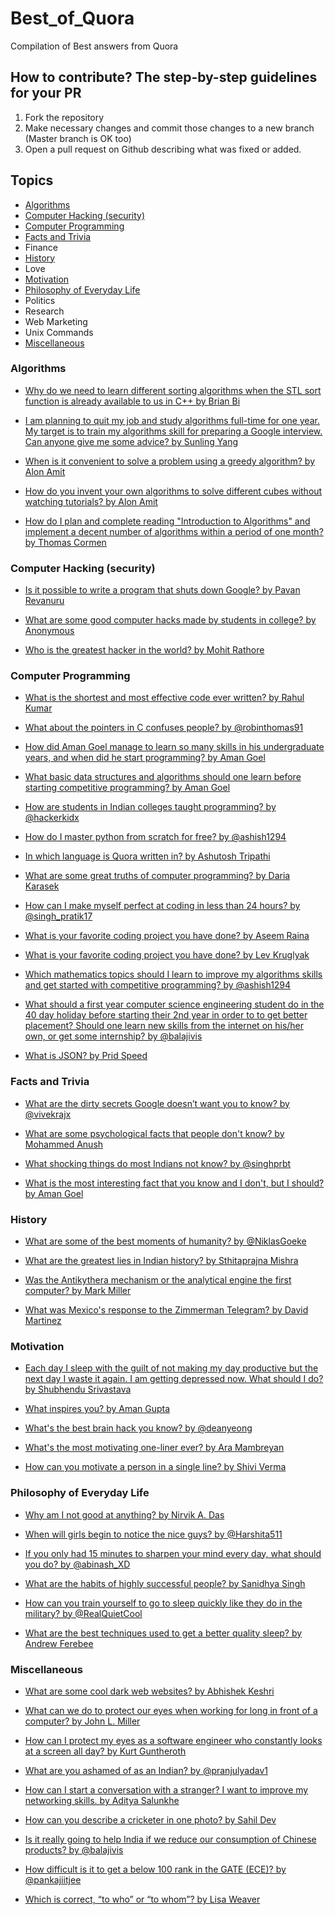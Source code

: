 # Best_of_Quora
Compilation of Best answers from Quora 

## How to contribute? The step-by-step guidelines for your PR

1. Fork the repository
2. Make necessary changes and commit those changes to a new branch (Master branch is OK too)
3. Open a pull request on Github describing what was fixed or added.

## Topics
* [Algorithms](https://github.com/vaibhav1729/Best_of_Quora/blob/master/README.md#algorithms)
* [Computer Hacking (security)](https://github.com/vaibhav1729/Best_of_Quora#computer-hacking-security)
* [Computer Programming](https://github.com/vaibhav1729/Best_of_Quora/blob/master/README.md#computer-programming)
* [Facts and Trivia](https://github.com/vaibhav1729/Best_of_Quora/blob/master/README.md#facts-and-trivia)
* Finance
* [History](https://github.com/vaibhav1729/Best_of_Quora/blob/master/README.md#history)
* Love
* [Motivation](https://github.com/vaibhav1729/Best_of_Quora/blob/master/README.md#motivation)
* [Philosophy of Everyday Life](https://github.com/vaibhav1729/Best_of_Quora/blob/master/README.md#philosophy-of-everyday-life)
* Politics
* Research
* Web Marketing
* Unix Commands
* [Miscellaneous](https://github.com/vaibhav1729/Best_of_Quora/blob/master/README.md#miscellaneous)

### Algorithms

* [Why do we need to learn different sorting algorithms when the STL sort function is already available to us in C++ by Brian Bi](https://www.quora.com/Why-do-we-need-to-learn-different-sorting-algorithms-when-the-STL-sort-function-is-already-available-to-us-in-C%2B%2B/answer/Brian-Bi?share=8e9fa97f)

* [I am planning to quit my job and study algorithms full-time for one year. My target is to train my algorithms skill for preparing a Google interview. Can anyone give me some advice? by Sunling Yang](https://www.quora.com/I-am-planning-to-quit-my-job-and-study-algorithms-full-time-for-one-year-My-target-is-to-train-my-algorithms-skill-for-preparing-a-Google-interview-Can-anyone-give-me-some-advice/answer/Sunling-Yang?share=dbb5d367)

* [When is it convenient to solve a problem using a greedy algorithm? by Alon Amit](https://www.quora.com/When-is-it-convenient-to-solve-a-problem-using-a-greedy-algorithm/answer/Alon-Amit?share=07862022)

* [How do you invent your own algorithms to solve different cubes without watching tutorials? by Alon Amit](https://www.quora.com/How-do-you-invent-your-own-algorithms-to-solve-different-cubes-without-watching-tutorials/answer/Alon-Amit?share=1029103c)

* [How do I plan and complete reading "Introduction to Algorithms" and implement a decent number of algorithms within a period of one month? by Thomas Cormen](https://www.quora.com/How-do-I-plan-and-complete-reading-Introduction-to-Algorithms-and-implement-a-decent-number-of-algorithms-within-a-period-of-one-month/answer/Thomas-Cormen-1?share=76594b5d)

### Computer Hacking (security)

* [Is it possible to write a program that shuts down Google? by Pavan Revanuru](https://www.quora.com/Is-it-possible-to-write-a-program-that-shuts-down-Google/answer/Pavan-Revanuru?share=2949d4c3)

* [What are some good computer hacks made by students in college? by Anonymous](https://www.quora.com/What-are-some-good-computer-hacks-made-by-students-in-college/answers/5954955?share=eedf8fcd)

* [Who is the greatest hacker in the world? by Mohit Rathore](https://www.quora.com/Who-is-the-greatest-hacker-in-the-world/answer/Mohit-Rathore-4?share=08d81471)


### Computer Programming

* [What is the shortest and most effective code ever written? by Rahul Kumar](https://www.quora.com/What-is-the-shortest-and-most-effective-code-ever-written/answer/Rahul-Kumar-6717?share=bc4d2096)

* [What about the pointers in C confuses people? by @robinthomas91](https://www.quora.com/What-about-the-pointers-in-C-confuses-people/answer/Robin-Thomas-16?share=35bc560c)

* [How did Aman Goel manage to learn so many skills in his undergraduate years, and when did he start programming? by Aman Goel](https://www.quora.com/How-did-Aman-Goel-manage-to-learn-so-many-skills-in-his-undergraduate-years-and-when-did-he-start-programming/answer/Aman-Goel-9?share=d51e7b16)

* [What basic data structures and algorithms should one learn before starting competitive programming? by Aman Goel](https://www.quora.com/What-basic-data-structures-and-algorithms-should-one-learn-before-starting-competitive-programming/answer/Aman-Goel-9?share=3077b39d)

* [How are students in Indian colleges taught programming? by @hackerkidx](https://www.quora.com/How-are-students-in-Indian-colleges-taught-programming/answer/Vishnu-Subrahmaniam?share=41d74af0)

* [How do I master python from scratch for free? by @ashish1294](https://www.quora.com/How-do-I-master-python-from-scratch-for-free/answer/Ashish-Kedia?share=7a90af46)

* [In which language is Quora written in? by Ashutosh Tripathi](https://www.quora.com/In-which-language-is-Quora-written-in/answer/Ashutosh-Tripathi-157?share=5484c18c)

* [What are some great truths of computer programming? by Daria Karasek](https://www.quora.com/What-are-some-great-truths-of-computer-programming/answer/Daria-Karasek?share=ad752d3c)

* [How can I make myself perfect at coding in less than 24 hours? by @singh_pratik17](https://www.quora.com/How-can-I-make-myself-perfect-at-coding-in-less-than-24-hours/answer/Pratik-Singh-72?share=0eb1009d)

* [What is your favorite coding project you have done? by Aseem Raina](https://www.quora.com/What-is-your-favorite-coding-project-you-have-done/answer/Aseem-Raina-2?share=ffa6e66c)

* [What is your favorite coding project you have done? by Lev Kruglyak](https://www.quora.com/What-is-your-favorite-coding-project-you-have-done/answer/Lev-Kruglyak?share=da3c047b)

* [Which mathematics topics should I learn to improve my algorithms skills and get started with competitive programming? by @ashish1294](https://www.quora.com/Which-mathematics-topics-should-I-learn-to-improve-my-algorithms-skills-and-get-started-with-competitive-programming/answer/Ashish-Kedia?share=7beca3f8)

* [What should a first year computer science engineering student do in the 40 day holiday before starting their 2nd year in order to to get better placement? Should one learn new skills from the internet on his/her own, or get some internship? by @balajivis](https://www.quora.com/What-should-a-first-year-computer-science-engineering-student-do-in-the-40-day-holiday-before-starting-their-2nd-year-in-order-to-to-get-better-placement-Should-one-learn-new-skills-from-the-internet-on-his-her-own-or-get-some-internship/answer/Balaji-Viswanathan-2?share=97c25ff1)

* [What is JSON? by Prid Speed](https://www.quora.com/What-is-JSON-2/answers/50464172?share=8534699f)


### Facts and Trivia

* [What are the dirty secrets Google doesn’t want you to know? by @vivekrajx](https://www.quora.com/What-are-the-dirty-secrets-Google-doesn%E2%80%99t-want-you-to-know/answer/Vivek-Raj-101?share=403363ec)

* [What are some psychological facts that people don't know? by Mohammed Anush](https://www.quora.com/What-are-some-psychological-facts-that-people-dont-know-1/answer/Mohammed-Anush-1?share=0a1b74a5)

* [What shocking things do most Indians not know? by @singhprbt](https://www.quora.com/What-shocking-things-do-most-Indians-not-know/answer/Prabhat-G-Singh?share=74535894)

* [What is the most interesting fact that you know and I don't, but I should? by Aman Goel](https://www.quora.com/What-is-the-most-interesting-fact-that-you-know-and-I-dont-but-I-should/answer/Aman-Goel-9?share=1301b44e)

### History

* [What are some of the best moments of humanity? by @NiklasGoeke](https://www.quora.com/What-are-some-of-the-best-moments-of-humanity/answer/Niklas-G%C3%B6ke?share=0c9c7167)

* [What are the greatest lies in Indian history? by Sthitaprajna Mishra](https://www.quora.com/What-are-the-greatest-lies-in-Indian-history/answer/Sthitaprajna-Mishra-2?share=4e0db8b3)

* [Was the Antikythera mechanism or the analytical engine the first computer? by Mark Miller](https://www.quora.com/Was-the-Antikythera-mechanism-or-the-analytical-engine-the-first-computer)

* [What was Mexico's response to the Zimmerman Telegram? by David Martinez](https://www.quora.com/What-was-Mexicos-response-to-the-Zimmerman-Telegram)

### Motivation

* [Each day I sleep with the guilt of not making my day productive but the next day I waste it again. I am getting depressed now. What should I do? by Shubhendu Srivastava](https://www.quora.com/Each-day-I-sleep-with-the-guilt-of-not-making-my-day-productive-but-the-next-day-I-waste-it-again-I-am-getting-depressed-now-What-should-I-do/answer/Shubhendu-Srivastava?share=71cb30e2)

* [What inspires you? by Aman Gupta](https://www.quora.com/What-inspires-you-4/answer/Aman-Gupta-305?share=7bf6ee77)

* [What's the best brain hack you know? by @deanyeong](https://www.quora.com/Whats-the-best-brain-hack-you-know/answers/59066644?ch=2&srid=uldfI)

* [What's the most motivating one-liner ever? by Ara Mambreyan](https://www.quora.com/Whats-the-most-motivating-one-liner-ever/answer/Ara-Mambreyan-1?ch=2&srid=uldfI)

* [How can you motivate a person in a single line? by Shivi Verma](https://www.quora.com/How-can-you-motivate-a-person-in-a-single-line/answer/Shivi-Verma-45?ch=2&srid=uldfI)

### Philosophy of Everyday Life

* [Why am I not good at anything? by Nirvik A. Das](https://www.quora.com/Why-am-I-not-good-at-anything-1/answer/Nirvik-A-Das?share=ef06f6ff)

* [When will girls begin to notice the nice guys? by @Harshita511](https://www.quora.com/When-will-girls-begin-to-notice-the-nice-guys/answer/Harshita-Sharma-38?share=cb1ee219)

* [If you only had 15 minutes to sharpen your mind every day, what should you do? by @abinash_XD](https://www.quora.com/If-you-only-had-15-minutes-to-sharpen-your-mind-every-day-what-should-you-do/answer/Abinash-Mishra-69?ch=2&srid=uldfI)

* [What are the habits of highly successful people? by Sanidhya Singh](https://www.quora.com/What-are-the-habits-of-highly-successful-people/answer/Sanidhya-Singh-26?ch=2&srid=uldfI)

* [How can you train yourself to go to sleep quickly like they do in the military? by @RealQuietCool](https://www.quora.com/How-can-you-train-yourself-to-go-to-sleep-quickly-like-they-do-in-the-military/answer/Aaron-Hilliard-9?ch=2&srid=uldfI)

* [What are the best techniques used to get a better quality sleep? by Andrew Ferebee](https://www.quora.com/What-are-the-best-techniques-used-to-get-a-better-quality-sleep?q=better%20sleep)

### Miscellaneous

* [What are some cool dark web websites? by Abhishek Keshri](https://www.quora.com/What-are-some-cool-dark-web-websites/answer/Abhishek-Keshri-7?share=9bdfa180)

* [What can we do to protect our eyes when working for long in front of a computer? by John L. Miller](https://www.quora.com/What-can-we-do-to-protect-our-eyes-when-working-for-long-in-front-of-a-computer/answer/John-L-Miller?share=f881c868)

* [How can I protect my eyes as a software engineer who constantly looks at a screen all day? by Kurt Guntheroth](https://www.quora.com/How-can-I-protect-my-eyes-as-a-software-engineer-who-constantly-looks-at-a-screen-all-day/answer/Kurt-Guntheroth-1?share=248b6db6)

* [What are you ashamed of as an Indian? by @pranjulyadav1](https://www.quora.com/What-are-you-ashamed-of-as-an-Indian/answer/Pranjul-Yadav-1?share=8573a5ce)

* [How can I start a conversation with a stranger? I want to improve my networking skills. by Aditya Salunkhe](https://www.quora.com/How-can-I-start-a-conversation-with-a-stranger-I-want-to-improve-my-networking-skills/answer/Aditya-Salunkhe-3?share=223d5670)

* [How can you describe a cricketer in one photo? by Sahil Dev](https://www.quora.com/How-can-you-describe-a-cricketer-in-one-photo/answer/Sahil-Dev-3?share=630dd4b5)

* [Is it really going to help India if we reduce our consumption of Chinese products? by @balajivis](https://www.quora.com/Is-it-really-going-to-help-India-if-we-reduce-our-consumption-of-Chinese-products/answer/Balaji-Viswanathan-2?share=243b71ce)

* [How difficult is it to get a below 100 rank in the GATE (ECE)? by @pankajiitjee](https://www.quora.com/How-difficult-is-it-to-get-a-below-100-rank-in-the-GATE-ECE/answer/Pankaj-Agarwal-167?share=c35a2a09)

* [Which is correct, “to who” or “to whom”? by Lisa Weaver](https://www.quora.com/Which-is-correct-to-who-or-to-whom?q=who%20or%20whom)




